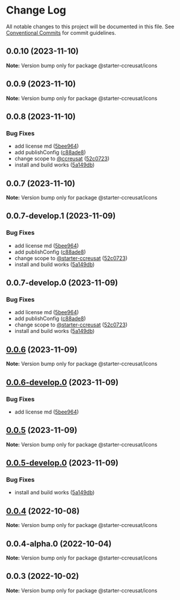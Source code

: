 # Change Log

All notable changes to this project will be documented in this file.
See [Conventional Commits](https://conventionalcommits.org) for commit guidelines.

## 0.0.10 (2023-11-10)

**Note:** Version bump only for package @starter-ccreusat/icons





## 0.0.9 (2023-11-10)

**Note:** Version bump only for package @starter-ccreusat/icons





## 0.0.8 (2023-11-10)


### Bug Fixes

* add license md ([5bee964](https://github.com/ccreusat/starter-monorepo-lerna-vite/commit/5bee9645737edb63a8df5afe3021b426bb00ce34))
* add publishConfig ([c88ade8](https://github.com/ccreusat/starter-monorepo-lerna-vite/commit/c88ade8450289325d0fe4615a29b014fb994dbef))
* change scope to [@ccreusat](https://github.com/ccreusat) ([52c0723](https://github.com/ccreusat/starter-monorepo-lerna-vite/commit/52c07237fe81203f34cf5dbe3c51a1ae169cbd13))
* install and build works ([5a149db](https://github.com/ccreusat/starter-monorepo-lerna-vite/commit/5a149db6b335b45625769a36e873fdd357b8011b))





## 0.0.7 (2023-11-10)

**Note:** Version bump only for package @starter-ccreusat/icons

## 0.0.7-develop.1 (2023-11-09)

### Bug Fixes

- add license md ([5bee964](https://github.com/ccreusat/starter-monorepo-lerna-vite/commit/5bee9645737edb63a8df5afe3021b426bb00ce34))
- add publishConfig ([c88ade8](https://github.com/ccreusat/starter-monorepo-lerna-vite/commit/c88ade8450289325d0fe4615a29b014fb994dbef))
- change scope to [@starter-ccreusat](https://github.com/ccreusat) ([52c0723](https://github.com/ccreusat/starter-monorepo-lerna-vite/commit/52c07237fe81203f34cf5dbe3c51a1ae169cbd13))
- install and build works ([5a149db](https://github.com/ccreusat/starter-monorepo-lerna-vite/commit/5a149db6b335b45625769a36e873fdd357b8011b))

## 0.0.7-develop.0 (2023-11-09)

### Bug Fixes

- add license md ([5bee964](https://github.com/ccreusat/starter-monorepo-lerna-vite/commit/5bee9645737edb63a8df5afe3021b426bb00ce34))
- add publishConfig ([c88ade8](https://github.com/ccreusat/starter-monorepo-lerna-vite/commit/c88ade8450289325d0fe4615a29b014fb994dbef))
- change scope to [@starter-ccreusat](https://github.com/ccreusat) ([52c0723](https://github.com/ccreusat/starter-monorepo-lerna-vite/commit/52c07237fe81203f34cf5dbe3c51a1ae169cbd13))
- install and build works ([5a149db](https://github.com/ccreusat/starter-monorepo-lerna-vite/commit/5a149db6b335b45625769a36e873fdd357b8011b))

## [0.0.6](https://github.com/ccreusat/starter-monorepo-lerna-vite/compare/@starter-ccreusat/icons@0.0.6-develop.0...@starter-ccreusat/icons@0.0.6) (2023-11-09)

**Note:** Version bump only for package @starter-ccreusat/icons

## [0.0.6-develop.0](https://github.com/ccreusat/starter-monorepo-lerna-vite/compare/@starter-ccreusat/icons@0.0.5...@starter-ccreusat/icons@0.0.6-develop.0) (2023-11-09)

### Bug Fixes

- add license md ([5bee964](https://github.com/ccreusat/starter-monorepo-lerna-vite/commit/5bee9645737edb63a8df5afe3021b426bb00ce34))

## [0.0.5](https://github.com/ccreusat/starter-monorepo-lerna-vite/compare/@starter-ccreusat/icons@0.0.5-develop.0...@starter-ccreusat/icons@0.0.5) (2023-11-09)

**Note:** Version bump only for package @starter-ccreusat/icons

## [0.0.5-develop.0](https://github.com/ccreusat/starter-monorepo-lerna-vite/compare/@starter-ccreusat/icons@0.0.4...@starter-ccreusat/icons@0.0.5-develop.0) (2023-11-09)

### Bug Fixes

- install and build works ([5a149db](https://github.com/ccreusat/starter-monorepo-lerna-vite/commit/5a149db6b335b45625769a36e873fdd357b8011b))

## [0.0.4](https://github.com/ccreusat/starter-monorepo-lerna-vite/compare/@starter-ccreusat/icons@0.0.4-alpha.0...@starter-ccreusat/icons@0.0.4) (2022-10-08)

**Note:** Version bump only for package @starter-ccreusat/icons

## 0.0.4-alpha.0 (2022-10-04)

**Note:** Version bump only for package @starter-ccreusat/icons

## 0.0.3 (2022-10-02)

**Note:** Version bump only for package @starter-ccreusat/icons
